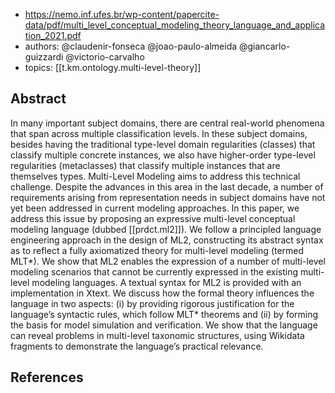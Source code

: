 
- https://nemo.inf.ufes.br/wp-content/papercite-data/pdf/multi_level_conceptual_modeling_theory_language_and_application_2021.pdf
- authors: @claudenir-fonseca @joao-paulo-almeida @giancarlo-guizzardi @victorio-carvalho
- topics: [[t.km.ontology.multi-level-theory]]

## Abstract

In many important subject domains, there are central real-world phenomena that span across multiple classification levels. In these subject domains, besides having the traditional type-level domain regularities (classes) that classify multiple concrete instances, we also have higher-order type-level regularities (metaclasses) that classify multiple instances that are themselves types. Multi-Level Modeling aims to address this technical challenge. Despite the advances in this area in the last decade, a number of requirements arising from representation needs in subject domains have not yet been addressed in current modeling approaches. In this paper, we address this issue by proposing an expressive multi-level conceptual modeling language (dubbed [[prdct.ml2]]). We follow a principled language engineering approach in the design of ML2, constructing its abstract syntax as to reflect a fully axiomatized theory for multi-level modeling (termed MLT*). We show that ML2 enables the expression of a number of multi-level modeling scenarios that cannot be currently expressed in the existing multi-level modeling languages. A textual syntax for ML2 is provided with an implementation in Xtext. We discuss how the formal theory influences the language in two aspects: (i) by providing rigorous justification for the language’s syntactic rules, which follow MLT* theorems and (ii) by forming the basis for model simulation and verification. We show that the language can reveal problems in multi-level taxonomic structures, using Wikidata fragments to demonstrate the language’s practical relevance.



## References

[^8]: [[ar.deep-meta-modelling-with-metadepth]]